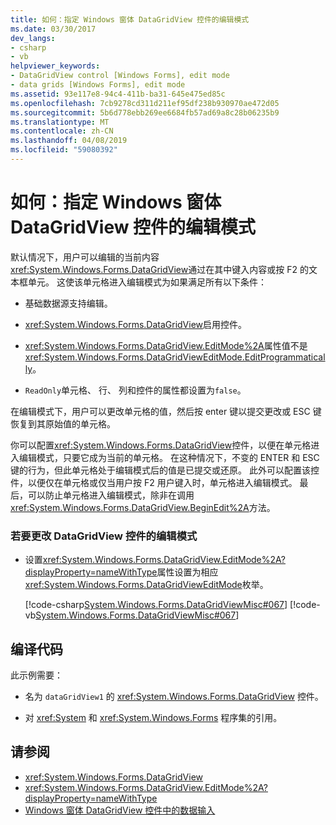 ```yaml
---
title: 如何：指定 Windows 窗体 DataGridView 控件的编辑模式
ms.date: 03/30/2017
dev_langs:
- csharp
- vb
helpviewer_keywords:
- DataGridView control [Windows Forms], edit mode
- data grids [Windows Forms], edit mode
ms.assetid: 93e117e8-94c4-411b-ba31-645e475ed85c
ms.openlocfilehash: 7cb9278cd311d211ef95df238b930970ae472d05
ms.sourcegitcommit: 5b6d778ebb269ee6684fb57ad69a8c28b06235b9
ms.translationtype: MT
ms.contentlocale: zh-CN
ms.lasthandoff: 04/08/2019
ms.locfileid: "59080392"
---
```

# <a name="how-to-specify-the-edit-mode-for-the-windows-forms-datagridview-control"></a>如何：指定 Windows 窗体 DataGridView 控件的编辑模式
默认情况下，用户可以编辑的当前内容<xref:System.Windows.Forms.DataGridView>通过在其中键入内容或按 F2 的文本框单元。 这使该单元格进入编辑模式为如果满足所有以下条件：  
  
-   基础数据源支持编辑。  
  
-   <xref:System.Windows.Forms.DataGridView>启用控件。  
  
-   <xref:System.Windows.Forms.DataGridView.EditMode%2A>属性值不是<xref:System.Windows.Forms.DataGridViewEditMode.EditProgrammatically>。  
  
-   `ReadOnly`单元格、 行、 列和控件的属性都设置为`false`。  
  
 在编辑模式下，用户可以更改单元格的值，然后按 enter 键以提交更改或 ESC 键恢复到其原始值的单元格。  
  
 你可以配置<xref:System.Windows.Forms.DataGridView>控件，以便在单元格进入编辑模式，只要它成为当前的单元格。 在这种情况下，不变的 ENTER 和 ESC 键的行为，但此单元格处于编辑模式后的值是已提交或还原。 此外可以配置该控件，以便仅在单元格或仅当用户按 F2 用户键入时，单元格进入编辑模式。 最后，可以防止单元格进入编辑模式，除非在调用<xref:System.Windows.Forms.DataGridView.BeginEdit%2A>方法。  
  
### <a name="to-change-the-edit-mode-of-a-datagridview-control"></a>若要更改 DataGridView 控件的编辑模式  
  
-   设置<xref:System.Windows.Forms.DataGridView.EditMode%2A?displayProperty=nameWithType>属性设置为相应<xref:System.Windows.Forms.DataGridViewEditMode>枚举。  
  
     [!code-csharp[System.Windows.Forms.DataGridViewMisc#067](~/samples/snippets/csharp/VS_Snippets_Winforms/System.Windows.Forms.DataGridViewMisc/CS/datagridviewmisc.cs#067)]
     [!code-vb[System.Windows.Forms.DataGridViewMisc#067](~/samples/snippets/visualbasic/VS_Snippets_Winforms/System.Windows.Forms.DataGridViewMisc/VB/datagridviewmisc.vb#067)]  
  
## <a name="compiling-the-code"></a>编译代码  
 此示例需要：  
  
-   名为 `dataGridView1` 的 <xref:System.Windows.Forms.DataGridView> 控件。  
  
-   对 <xref:System> 和 <xref:System.Windows.Forms> 程序集的引用。  
  
## <a name="see-also"></a>请参阅

- <xref:System.Windows.Forms.DataGridView>
- <xref:System.Windows.Forms.DataGridView.EditMode%2A?displayProperty=nameWithType>
- [Windows 窗体 DataGridView 控件中的数据输入](data-entry-in-the-windows-forms-datagridview-control.md)
